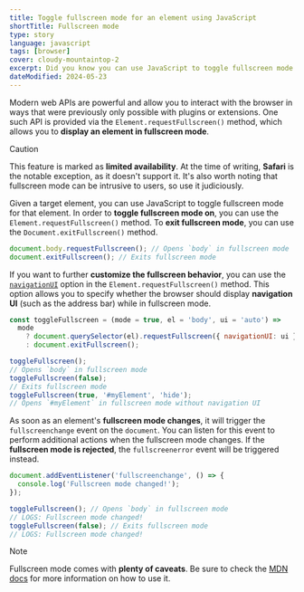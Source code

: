 ```yaml
---
title: Toggle fullscreen mode for an element using JavaScript
shortTitle: Fullscreen mode
type: story
language: javascript
tags: [browser]
cover: cloudy-mountaintop-2
excerpt: Did you know you can use JavaScript to toggle fullscreen mode for an element on a webpage? Let's learn how!
dateModified: 2024-05-23
---
```


Modern web APIs are powerful and allow you to interact with the browser in ways that were previously only possible with plugins or extensions. One such API is provided via the `Element.requestFullscreen()` method, which allows you to **display an element in fullscreen mode**.

> [!CAUTION]
>
> This feature is marked as **limited availability**. At the time of writing, **Safari** is the notable exception, as it doesn't support it. It's also worth noting that fullscreen mode can be intrusive to users, so use it judiciously.

Given a target element, you can use JavaScript to toggle fullscreen mode for that element. In order to **toggle fullscreen mode on**, you can use the `Element.requestFullscreen()` method. To **exit fullscreen mode**, you can use the `Document.exitFullscreen()` method.

```js
document.body.requestFullscreen(); // Opens `body` in fullscreen mode
document.exitFullscreen(); // Exits fullscreen mode
```

If you want to further **customize the fullscreen behavior**, you can use the [`navigationUI`](https://developer.mozilla.org/en-US/docs/Web/API/Element/requestFullScreen#navigationui) option in the `Element.requestFullscreen()` method. This option allows you to specify whether the browser should display **navigation UI** (such as the address bar) while in fullscreen mode.

```js
const toggleFullscreen = (mode = true, el = 'body', ui = 'auto') =>
  mode
    ? document.querySelector(el).requestFullscreen({ navigationUI: ui })
    : document.exitFullscreen();

toggleFullscreen();
// Opens `body` in fullscreen mode
toggleFullscreen(false);
// Exits fullscreen mode
toggleFullscreen(true, '#myElement', 'hide');
// Opens `#myElement` in fullscreen mode without navigation UI
```

As soon as an element's **fullscreen mode changes**, it will trigger the `fullscreenchange` event on the `document`. You can listen for this event to perform additional actions when the fullscreen mode changes. If the **fullscreen mode is rejected**, the `fullscreenerror` event will be triggered instead.

```js
document.addEventListener('fullscreenchange', () => {
  console.log('Fullscreen mode changed!');
});

toggleFullscreen(); // Opens `body` in fullscreen mode
// LOGS: Fullscreen mode changed!
toggleFullscreen(false); // Exits fullscreen mode
// LOGS: Fullscreen mode changed!
```

> [!NOTE]
>
> Fullscreen mode comes with **plenty of caveats**. Be sure to check the [MDN docs](https://developer.mozilla.org/en-US/docs/Web/API/Element/requestFullScreen#compatible_elements) for more information on how to use it.
